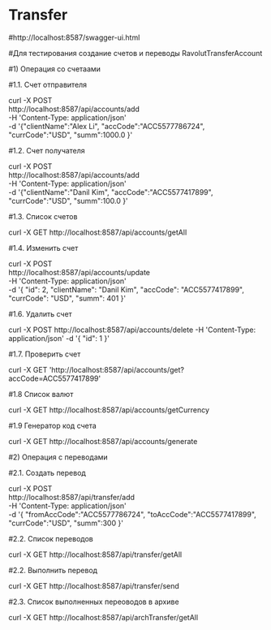 # Transfer
#http://localhost:8587/swagger-ui.html

#Для тестирования создание счетов и переводы RavolutTransferAccount

#1) Операция со счетаами 

#1.1. Счет отправителя

curl -X POST \
  http://localhost:8587/api/accounts/add \
  -H 'Content-Type: application/json' \
  -d '{"clientName":"Alex Li",
 "accCode":"ACC5577786724",
 "currCode":"USD",
 "summ":1000.0
}'

#1.2. Cчет получателя

curl -X POST \
  http://localhost:8587/api/accounts/add \
  -H 'Content-Type: application/json' \
  -d '{"clientName":"Danil Kim",
 "accCode":"ACC5577417899",
 "currCode":"USD",
 "summ":100.0
}'

#1.3. Список счетов

curl -X GET http://localhost:8587/api/accounts/getAll

#1.4. Изменить счет

curl -X POST \
  http://localhost:8587/api/accounts/update \
  -H 'Content-Type: application/json' \
  -d '{
  "id": 2,
  "clientName": "Danil Kim",
  "accCode": "ACC5577417899",
  "currCode": "USD",
  "summ": 401
}'

#1.6. Удалить счет

curl -X POST  http://localhost:8587/api/accounts/delete
  -H 'Content-Type: application/json'   -d '{
   "id": 1
}'

#1.7. Проверить счет

curl -X GET 'http://localhost:8587/api/accounts/get?accCode=ACC5577417899'

#1.8 Список валют

curl -X GET http://localhost:8587/api/accounts/getCurrency

#1.9 Генератор код счета

curl -X GET http://localhost:8587/api/accounts/generate  

#2) Операция с переводами

#2.1. Создать перевод

curl -X POST \
  http://localhost:8587/api/transfer/add \
  -H 'Content-Type: application/json' \
  -d '{
"fromAccCode":"ACC5577786724",
"toAccCode":"ACC5577417899",
"currCode":"USD",
"summ":300
}'

#2.2. Список переводов

curl -X GET http://localhost:8587/api/transfer/getAll

#2.2. Выполнить перевод

curl -X GET http://localhost:8587/api/transfer/send

#2.3. Список выполненных переоводов в архиве

curl -X GET http://localhost:8587/api/archTransfer/getAll
  
